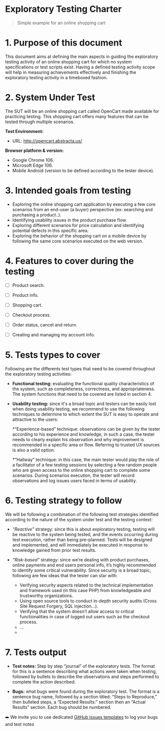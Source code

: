 # Exploratory Testing Charter
> Simple example for an online shopping cart

# 1. Purpose of this document      

This document aims at defining the main aspects in guiding the exploratory testing activity of an online shopping cart for which no system specifications or test scripts exist. Having a defined testing activity scope will help in measuring achievements effectively and finishing the exploratory testing activity in a timeboxed fashion. 

# 2. System Under Test
The SUT will be an online shopping cart called OpenCart made available for practicing testing. This shopping cart offers many features that can be tested through multiple scenarios. 

**Test Environment:**
- URL:  http://opencart.abstracta.us/

**Browser platform & version:**
- Google Chrome 106.
- Microsoft Edge 106.
- Mobile Android (version to be defined according to the tester device). 


# 3. Intended goals from testing  
- Exploring the online shopping cart application by executing a few core scenarios from an end-user (a buyer) perspective (ex: searching and purchasing a product..). 
- Identifying usability issues in the product purchase flow. 
- Exploring different scenarios for price calculation and identifying potential defects in this specific area. 
- Exploring the behavior of the shopping cart on a mobile device by following the same core scenarios executed on the web version. 


# 4. Features to cover during the testing
- [ ] Product search. 
- [ ] Product info.
- [ ] Shopping cart.
- [ ] Checkout process.
- [ ] Order status, cancel and return.
- [ ] Creating and managing my account info.


# 5. Tests types to cover
Following are the differents test types that need to be covered throughout the exploratory testing activities:

- **Functional testing**: evaluating the functional quality characteristics of the system, such as completeness, correctness, and appropriateness. The system functions that need to be covered are listed in section 4.

- **Usability testing:** since it's a broad topic and testers can be easily lost when doing usability testing, we recommend to use the following techniques to determine to which extent the SUT is easy to operate and attractive to the users: 

   *“Experience-based” technique: observations can be given by the tester according to his experience and knowledge, in such a case, the tester needs to clearly explain his observation and why improvement is recommended in a specific area or flow. Referring to trusted UX sources is also a valid option.

   *“Hallway” technique:  in this case, the main tester would play the role of a facilitator of a few testing sessions by selecting a few random people who are given access to the online shopping cart to complete some scenarios. During scenarios execution, the tester will record observations and log issues users faced in terms of usability. 


# 6. Testing strategy to follow
We will be following a combination of the following test strategies identified according to the nature of the system under test and the testing context: 

- *“Reactive”* strategy: since this is about exploratory testing, testing will be reactive to the system being tested, and the events occurring during test execution, rather than being pre-planned. Tests will be designed and implemented, and will immediately be executed in response to knowledge gained from prior test results.

- *“Risk-based”* strategy: since we’re dealing with product purchases, online payments and end users personal info, it’s highly recommended to identify some critical vulnerability. Since security is a broad topic, following are few ideas that the tester can star with: 
   -  Verifying security aspects related to the technical implementation and framework used (in this case PHP) from knowledgeable and trustworthy organizations.
   - Using open source tools to conduct in-depth security audits (Cross Site Request Forgery, SQL injection…).  
   - Verifying that the system doesn’t allow access to critical functionalities in case of logged out users such as the checkout process. 
   - …
   - 
# 7. Tests output

- **Test notes:** Step by step “journal” of the exploratory tests. The format for this is a sentence describing what actions were taken when testing, followed by bullets to describe the observations and steps performed to complete the action described.

- **Bugs:** what bugs were found during the exploratory test. The format is a sentence bug name, followed by a section titled: “Steps to Reproduce,” then bulleted steps, a “Expected Results:” section then an “Actual Results” section. Each bug should be numbered.

:arrow_right: We invite you to use dedicated [GitHub Issues templates](https://github.com/mohammed-ibenayad/exploratory_testing_opencart/issues/new/choose) to log your bugs and test notes

